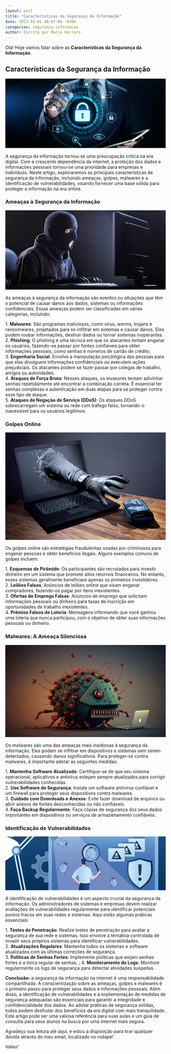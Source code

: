 ```yaml
---
layout: post
title: "Características da Segurança da Informação"
date: 2023-03-01 00:07:00 -0300
categories: seguranca-informacao
author: Escrito por Mario Herrera
---
```


Olá! Hoje vamos falar sobre as **Características da Segurança da Informação**.

## Características da Segurança da Informação


![](https://github.com/mariopuebla17/blog/blob/main/_images/202303/si.jpg?raw=true)

A segurança da informação tornou-se uma preocupação crítica na era digital. Com a crescente dependência da internet, a proteção dos dados e informações pessoais tornou-se uma prioridade para empresas e indivíduos. Neste artigo, exploraremos as principais características de segurança da informação, incluindo ameaças, golpes, malwares e a identificação de vulnerabilidades, visando fornecer uma base sólida para proteger a informação na era online.

### Ameaças à Segurança da Informação

![](https://github.com/mariopuebla17/blog/blob/main/_images/202303/si7.jpg?raw=true)

As ameaças à segurança da informação são eventos ou situações que têm o potencial de causar danos aos dados, sistemas ou informações confidenciais. Essas ameaças podem ser classificadas em várias categorias, incluindo:  

1\. **Malwares**: São programas maliciosos, como vírus, worms, trojans e ransomwares, projetados para se infiltrar em sistemas e causar danos. Eles podem roubar informações, destruir dados ou tornar sistemas inoperantes.  
2\. **Phishing**: O phishing é uma técnica em que os atacantes tentam enganar os usuários, fazendo-se passar por fontes confiáveis para obter informações pessoais, como senhas e números de cartão de crédito.  
3\. **Engenharia Social**: Envolve a manipulação psicológica das pessoas para que elas divulguem informações confidenciais ou executem ações prejudiciais. Os atacantes podem se fazer passar por colegas de trabalho, amigos ou autoridades.  
4\. **Ataques de Força Bruta**: Nesses ataques, os invasores tentam adivinhar senhas repetidamente até encontrar a combinação correta. É essencial ter senhas complexas e autenticação em duas etapas para se proteger contra esse tipo de ataque.  
5\. **Ataques de Negação de Serviço (DDoS)**: Os ataques DDoS sobrecarregam um sistema ou rede com tráfego falso, tornando-o inacessível para os usuários legítimos.

### Golpes Online

![](https://github.com/mariopuebla17/blog/blob/main/_images/202303/si8.jpg?raw=true)

Os golpes online são estratégias fraudulentas usadas por criminosos para enganar pessoas e obter benefícios ilegais. Alguns exemplos comuns de golpes incluem:  

1\. **Esquemas de Pirâmide**: Os participantes são recrutados para investir dinheiro em um sistema que promete altos retornos financeiros. No entanto, esses sistemas geralmente beneficiam apenas os primeiros investidores.  
2\. **Leilões Falsos**: Anúncios de leilões online que visam enganar compradores, fazendo-os pagar por itens inexistentes.  
3\. **Ofertas de Emprego Falsas**: Anúncios de emprego que solicitam informações pessoais ou dinheiro para taxas de inscrição em oportunidades de trabalho inexistentes.  
4\. **Prêmios Falsos de Loteria**: Mensagens informando que você ganhou uma loteria que nunca participou, com o objetivo de obter suas informações pessoais ou dinheiro.

### Malwares: A Ameaça Silenciosa

![](https://github.com/mariopuebla17/blog/blob/main/_images/202303/si9.jpg?raw=true)

Os malwares são uma das ameaças mais insidiosas à segurança da informação. Eles podem se infiltrar em dispositivos e sistemas sem serem detectados, causando danos significativos. Para proteger-se contra malwares, é importante adotar as seguintes medidas:  

1\. **Mantenha Software Atualizado**: Certifique-se de que seu sistema operacional, aplicativos e antivírus estejam sempre atualizados para corrigir vulnerabilidades conhecidas.  
2\. **Use Software de Segurança**: Instale um software antivírus confiável e um firewall para proteger seus dispositivos contra malwares.  
3\. **Cuidado com Downloads e Anexos**: Evite fazer download de arquivos ou abrir anexos de fontes desconhecidas ou não confiáveis.  
4\. **Faça Backup Regularmente**: Faça cópias de segurança dos seus dados importantes em dispositivos ou serviços de armazenamento confiáveis.

### Identificação de Vulnerabilidades

![](https://github.com/mariopuebla17/blog/blob/main/_images/202303/si10.jpg?raw=true)

A identificação de vulnerabilidades é um aspecto crucial da segurança da informação. Os administradores de sistemas e empresas devem realizar avaliações de vulnerabilidades regularmente para identificar potenciais pontos fracos em suas redes e sistemas. Aqui estão algumas práticas essenciais:  

1\. **Testes de Penetração**: Realize testes de penetração para avaliar a segurança de sua rede e sistemas. Isso envolve a tentativa controlada de invadir seus próprios sistemas para identificar vulnerabilidades.  
2\. **Atualizações Regulares**: Mantenha todos os sistemas e software atualizados com as últimas correções de segurança.  
3\. **Políticas de Senhas Fortes**: Implemente políticas que exijam senhas fortes e a troca regular de senhas.  ;
4\. **Monitoramento de Logs**: Monitore regularmente os logs de segurança para detectar atividades suspeitas.


**Conclusão:** a segurança da informação na internet é uma responsabilidade compartilhada. A conscientização sobre as ameaças, golpes e malwares é o primeiro passo para proteger seus dados e informações pessoais. Além disso, a identificação de vulnerabilidades e a implementação de medidas de segurança adequadas são essenciais para garantir a integridade e confidencialidade dos dados. Ao adotar práticas de segurança sólidas, todos podem desfrutar dos benefícios da era digital com mais tranquilidade. Este artigo pode ser uma valiosa referência para suas aulas e um guia de consulta para seus alunos na busca por uma internet mais segura.  


Agradeço sua leitura até aqui, e estou à disposição para tirar qualquer dúvida através do meu email, localizado no rodapé!

Valeu!
